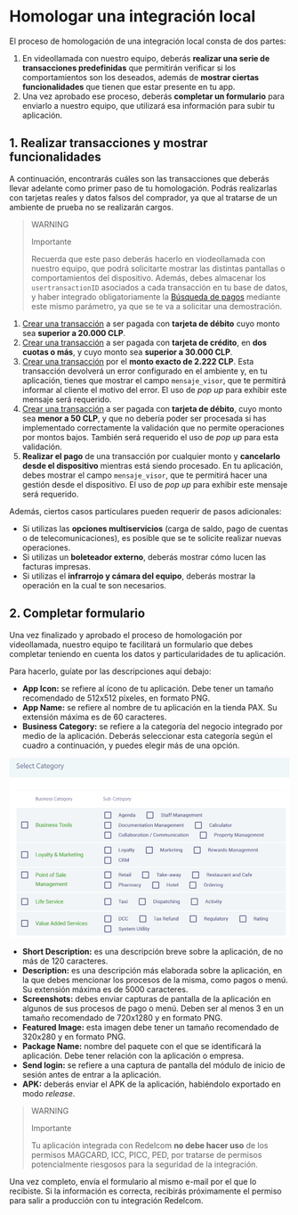 # Homologar una integración local

El proceso de homologación de una integración local consta de dos partes: 

1. En videollamada con nuestro equipo, deberás **realizar una serie de transacciones predefinidas** que permitirán verificar si los comportamientos son los deseados, además de **mostrar ciertas funcionalidades** que tienen que estar presente en tu app. 
2. Una vez aprobado ese proceso, deberás **completar un formulario** para enviarlo a nuestro equipo, que utilizará esa información para subir tu aplicación.

## 1. Realizar transacciones y mostrar funcionalidades

A continuación, encontrarás cuáles son las transacciones que deberás llevar adelante como primer paso de tu homologación. Podrás realizarlas con tarjetas reales y datos falsos del comprador, ya que al tratarse de un ambiente de prueba no se realizarán cargos. 

> WARNING
>
> Importante
>
> Recuerda que este paso deberás hacerlo en viodeollamada con nuestro equipo, que podrá solicitarte mostrar las distintas pantallas o comportamientos del dispositivo. Además, debes almacenar los `usertransactionID` asociados a cada transacción en tu base de datos, y haber integrado obligatoriamente la [Búsqueda de pagos](developers/es/docs/redelcom/local-integration/android/payments-processing/payment-query) mediante este mismo parámetro, ya que se te va a solicitar una demostración.

1. [Crear una transacción](developers/es/docs/redelcom/local-integration/android/payments-processing/create-payment-intent) a ser pagada con **tarjeta de débito** cuyo monto sea **superior a 20.000 CLP**.
2. [Crear una transacción](developers/es/docs/redelcom/local-integration/android/payments-processing/create-payment-intent) a ser pagada con **tarjeta de crédito**, en **dos cuotas o más**, y cuyo monto sea **superior a 30.000 CLP**.
3. [Crear una transacción](developers/es/docs/redelcom/local-integration/android/payments-processing/create-payment-intent) por el **monto exacto de 2.222 CLP**. Esta transacción devolverá un error configurado en el ambiente y, en tu aplicación, tienes que mostrar el campo `mensaje_visor`, que te permitirá informar al cliente el motivo del error. El uso de *pop up* para exhibir este mensaje será requerido.
4. [Crear una transacción](developers/es/docs/redelcom/local-integration/android/payments-processing/create-payment-intent) a ser pagada con **tarjeta de débito**, cuyo monto sea **menor a 50 CLP**, y que no debería poder ser procesada si has implementado correctamente la validación que no permite operaciones por montos bajos. También será requerido el uso de *pop up* para esta validación.
5. **Realizar el pago** de una transacción por cualquier monto y **cancelarlo desde el dispositivo** mientras está siendo procesado. En tu aplicación, debes mostrar el campo `mensaje_visor`, que te permitirá hacer una gestión desde el dispositivo. El uso de *pop up* para exhibir este mensaje será requerido.

Además, ciertos casos particulares pueden requerir de pasos adicionales:
* Si utilizas las **opciones multiservicios** (carga de saldo, pago de cuentas o de telecomunicaciones), es posible que se te solicite realizar nuevas operaciones.
* Si utilizas un **boleteador externo**, deberás mostrar cómo lucen las facturas impresas.
* Si utilizas el **infrarrojo y cámara del equipo**, deberás mostrar la operación en la cual te son necesarios.


## 2. Completar formulario

Una vez finalizado y aprobado el proceso de homologación por videollamada, nuestro equipo te facilitará un formulario que debes completar teniendo en cuenta los datos y particularidades de tu aplicación. 

Para hacerlo, guíate por las descripciones aquí debajo:
 * **App Icon:** se refiere al ícono de tu aplicación. Debe tener un tamaño recomendado de 512x512 píxeles, en formato PNG.
 * **App Name:** se refiere al nombre de tu aplicación en la tienda PAX. Su extensión máxima es de 60 caracteres.
 * **Business Category:** se refiere a la categoría del negocio integrado por medio de la aplicación. Deberás seleccionar esta categoría según el cuadro a continuación, y puedes elegir más de una opción. 

 ![opciones de Business Category](/images/Redelcom/rdc-business-category.png)

 * **Short Description:** es una descripción breve sobre la aplicación, de no más de 120 caracteres.
 * **Description:** es una descripción más elaborada sobre la aplicación, en la que debes mencionar los procesos de la misma, como pagos o menú. Su extensión máxima es de 5000 caracteres.
 * **Screenshots:** debes enviar capturas de pantalla de la aplicación en algunos de sus procesos de pago o menú. Deben ser al menos 3 en un tamaño recomendado de 720x1280 y en formato PNG.
 * **Featured Image:** esta imagen debe tener un tamaño recomendado de 320x280 y en formato PNG.
 * **Package Name:** nombre del paquete con el que se identificará la aplicación. Debe tener relación con la aplicación o empresa.
 * **Send login:** se refiere a una captura de pantalla del módulo de inicio de sesión antes de entrar a la aplicación.
 * **APK:** deberás enviar el APK de la aplicación, habiéndolo exportado en modo *release*.


> WARNING
>
> Importante
>
> Tu aplicación integrada con Redelcom **no debe hacer uso** de los permisos MAGCARD, ICC, PICC, PED, por tratarse de permisos potencialmente riesgosos para la seguridad de la integración. 

Una vez completo, envía el formulario al mismo e-mail por el que lo recibiste. Si la información es correcta, recibirás próximamente el permiso para salir a producción con tu integración Redelcom.






